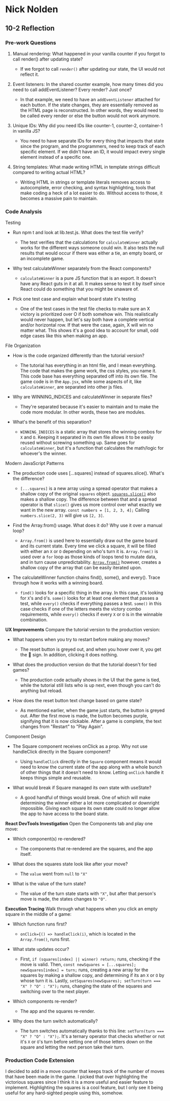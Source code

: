 # Nick Nolden

## 10-2 Reflection

### Pre-work Questions

1. Manual rendering: What happened in your vanilla counter if you forgot to call render() after updating state?

   - If we forgot to call `render()` after updating our state, the UI would not reflect it.

2. Event listeners: In the shared counter example, how many times did you need to call addEventListener? Every render? Just once?

   - In that example, we need to have an `addEventListener` attached for each button. If the state changes, they are essentially removed as the HTML page is reconstructed. In other words, they would need to be called every render or else the button would not work anymore.

3. Unique IDs: Why did you need IDs like counter-1, counter-2, container-1 in vanilla JS?

   - You need to have separate IDs for every thing that impacts that state since the program, and the programmers, need to keep track of each specific element. If we didn't have an ID, it would impact every single element instead of a specific one.

4. String templates: What made writing HTML in template strings difficult compared to writing actual HTML?

   - Writing HTML in strings or template literals removes access to autocomplete, error checking, and syntax highlighting, tools that make coding a heck of a lot easier to do. Without access to those, it becomes a massive pain to maintain.

### Code Analysis

Testing

- Run npm t and look at lib.test.js. What does the test file verify?

  - The test verifies that the calculations for `calculateWinner` actually works for the different ways someone could win. It also tests the null results that would occur if there was either a tie, an empty board, or an incomplete game.

- Why test calculateWinner separately from the React components?

  - `calculateWinner` is a pure JS function that is an export. It doesn't have any React guts in it at all. It makes sense to test it by itself since React could do something that you might be unaware of.

- Pick one test case and explain what board state it's testing

  - One of the test cases in the test file checks to make sure an X victory is prioritized over O if both somehow win. This realistically would never happen, but let's say both have a complete vertical and/or horizontal row. If that were the case, again, X will win no matter what. This shows it's a good idea to account for small, odd edge cases like this when making an app.

File Organization

- How is the code organized differently than the tutorial version?

  - The tutorial has everything in an html file, and I mean everything. The code that makes the game work, the css styles, you name it. This code base has everything separated off into its own file. The game code is in the `App.jsx`, while some aspects of it, like `calculateWinner`, are separated into other js files.

- Why are WINNING_INDICES and calculateWinner in separate files?

  - They're separated because it's easier to maintain and to make the code more modular. In other words, these two are modules.

- What's the benefit of this separation?

  - `WINNING_INDICES` is a static array that stores the winning combos for `X` and `O`. Keeping it separated in its own file allows it to be easily reused without screwing something up. Same goes for `calculateWinner`, but it's a function that calculates the math/logic for whoever's the winner.

Modern JavaScript Patterns

- The production code uses [...squares] instead of squares.slice(). What's the difference?

  - `[...squares]` is a new array using a spread operator that makes a shallow copy of the original `squares` object. [`squares.slice()`](https://developer.mozilla.org/en-US/docs/Web/JavaScript/Reference/Global_Objects/Array/slice) also makes a shallow copy. The difference between that and a spread operator is that `slice()` gives us more control over what exactly we want in the new array. `const numbers = [1, 2, 3, 4];` Calling `numbers.slice(2, 3)` will give us `[2, 3]`.

- Find the Array.from() usage. What does it do? Why use it over a manual loop?

  - `Array.from()` is used here to essentially draw out the game board and its current state. Every time we click a square, it will be filled with either an `X` or `O` depending on who's turn it is. `Array.from()` is used over a `for` loop as those kinds of loops tend to mutate data, and in turn cause unpredictability. [`Array.from()`](https://developer.mozilla.org/en-US/docs/Web/JavaScript/Reference/Global_Objects/Array/from) however, creates a shallow copy of the array that can be easily iterated upon.

- The calculateWinner function chains find(), some(), and every(). Trace through how it works with a winning board.

  - `find()` looks for a specific thing in the array. In this case, it's looking for `X`'s and `O`'s. `some()` looks for at least one element that passes a test, while `every()` checks if everything passes a test. `some()` in this case checks if one of the letters meets the victory combo requirements, while `every()` checks if every `X` or `O` is in the winnable combination.

**UX Improvements** Compare the tutorial version to the production version:

- What happens when you try to restart before making any moves?

  - The reset button is greyed out, and when you hover over it, you get the 🚫 sign. In addition, clicking it does nothing.

- What does the production version do that the tutorial doesn't for tied games?

  - The production code actually shows in the UI that the game is tied, while the tutorial still lists who is up next, even though you can't do anything but reload.

- How does the reset button text change based on game state?

  - As mentioned earlier, when the game just starts, the button is greyed out. After the first move is made, the button becomes purple, signifying that it is now clickable. After a game is complete, the text changes from "Restart" to "Play Again".

Component Design

- The Square component receives onClick as a prop. Why not use handleClick directly in the Square component?

  - Using `handleClick` directly in the `Square` component means it would need to know the current state of the app along with a whole bunch of other things that it doesn't need to know. Letting `onClick` handle it keeps things simple and reusable.

- What would break if Square managed its own state with useState?

  - A good handful of things would break. One of which will make determining the winner either a lot more complicated or downright impossible. Giving each square its own state could no longer allow the app to have access to the board state.

**React DevTools Investigation** Open the Components tab and play one move:

- Which component(s) re-rendered?

  - The components that re-rendered are the squares, and the app itself.

- What does the squares state look like after your move?

  - The `value` went from `null` to `"X"`

- What is the value of the turn state?

  - The value of the turn state starts with `"X"`, but after that person's move is made, the states changes to `"O"`.

**Execution Tracing** Walk through what happens when you click an empty square in the middle of a game:

- Which function runs first?

  - `onClick={() => handleClick(i)`, which is located in the `Array.from()`, runs first.

- What state updates occur?

  - First, `if (squares[index] || winner) return;` runs, checking if the move is valid. Then, `const newSquares = [...squares]; newSquares[index] = turn;` runs, creating a new array for the squares by making a shallow copy, and determining if its an `X` or `O` by whose turn it is. Lastly, `setSquares(newSquares); setTurn(turn === "X" ? "O" : "X");` runs, changing the state of the squares and switching over to the next player.

- Which components re-render?

  - The app and the squares re-render.

- Why does the turn switch automatically?

  - The turn switches automatically thanks to this line: `setTurn(turn === "X" ? "O" : "X");`. It's a ternary operator that checks whether or not it's `X` or `O`'s turn before setting one of those letters down on the square and letting the next person take their turn.

### Production Code Extension

I decided to add in a move counter that keeps track of the number of moves that have been made in the game. I picked that over highlighting the victorious squares since I think it is a more useful and easier feature to implement. Highlighting the squares is a cool feature, but I only see it being useful for any hard-sighted people using this, somehow.
